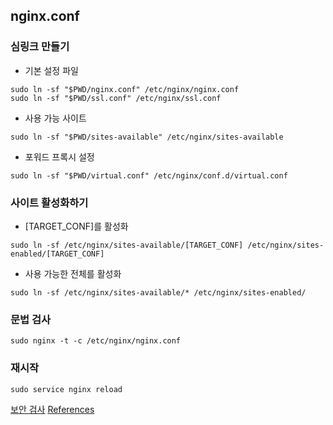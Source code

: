nginx.conf
---

###  심링크 만들기

* 기본 설정 파일
```
sudo ln -sf "$PWD/nginx.conf" /etc/nginx/nginx.conf
sudo ln -sf "$PWD/ssl.conf" /etc/nginx/ssl.conf
```

* 사용 가능 사이트
```
sudo ln -sf "$PWD/sites-available" /etc/nginx/sites-available
```

* 포워드 프록시 설정
```
sudo ln -sf "$PWD/virtual.conf" /etc/nginx/conf.d/virtual.conf
```


### 사이트 활성화하기

* [TARGET_CONF]를 활성화
```
sudo ln -sf /etc/nginx/sites-available/[TARGET_CONF] /etc/nginx/sites-enabled/[TARGET_CONF]
```

* 사용 가능한 전체를 활성화
```
sudo ln -sf /etc/nginx/sites-available/* /etc/nginx/sites-enabled/
```


### 문법 검사
```
sudo nginx -t -c /etc/nginx/nginx.conf
```


### 재시작
```
sudo service nginx reload
```


[보안 검사](https://www.ssllabs.com/ssltest/)
[References](http://nginx.org/en/docs/)
